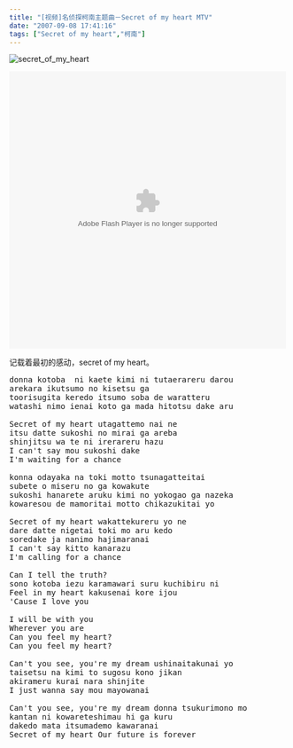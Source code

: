 ```yaml
---
title: "[视频]名侦探柯南主题曲－Secret of my heart MTV"
date: "2007-09-08 17:41:16"
tags: ["Secret of my heart","柯南"]
---
```



![](http://attachment.soulteary.com/wp/2007/09/secret_of_my_heart.jpg "secret_of_my_heart")

<embed src="http://player.youku.com/player.php/Type/Folder/Fid/925729/Ob/1/Pt/0/sid/XMjA3Njk4NA==/v.swf" width="500" height="500" type="application/x-shockwave-flash" play="true" loop="true" menu="true">

记载着最初的感动，secret of my heart。

<pre class="lang:default highlight:0 decode:true " title="罗马拼音">donna kotoba  ni kaete kimi ni tutaerareru darou 
arekara ikutsumo no kisetsu ga 
toorisugita keredo itsumo soba de waratteru 
watashi nimo ienai koto ga mada hitotsu dake aru 

Secret of my heart utagattemo nai ne 
itsu datte sukoshi no mirai ga areba 
shinjitsu wa te ni irerareru hazu 
I can't say mou sukoshi dake 
I'm waiting for a chance 

konna odayaka na toki motto tsunagatteitai 
subete o miseru no ga kowakute 
sukoshi hanarete aruku kimi no yokogao ga nazeka 
kowaresou de mamoritai motto chikazukitai yo 

Secret of my heart wakattekureru yo ne 
dare datte nigetai toki mo aru kedo 
soredake ja nanimo hajimaranai 
I can't say kitto kanarazu 
I'm calling for a chance 

Can I tell the truth? 
sono kotoba iezu karamawari suru kuchibiru ni 
Feel in my heart kakusenai kore ijou 
'Cause I love you 

I will be with you 
Wherever you are 
Can you feel my heart? 
Can you feel my heart? 

Can't you see, you're my dream ushinaitakunai yo 
taisetsu na kimi to sugosu kono jikan 
akirameru kurai nara shinjite 
I just wanna say mou mayowanai 

Can't you see, you're my dream donna tsukurimono mo 
kantan ni kowareteshimau hi ga kuru 
dakedo mata itsumademo kawaranai 
Secret of my heart Our future is forever</pre>

